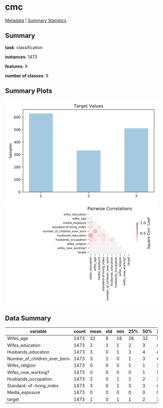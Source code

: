 # cmc

[Metadata](metadata.yaml) | [Summary Statistics](summary_stats.csv)

## Summary

**task**: classification

**instances**: 1473

**features**: 9

**number of classes**: 9

## Summary Plots

![Labels](label.svg)
![Corr](corr.svg)

## Data Summary

|	variable	|	count	|	mean	|	std	|	min	|	25%	|	50%	|	75%	|	max|
| --- | --- | --- | --- | --- | --- | --- | --- | --- |
|	Wifes_age	|	1473	|	32	|	8	|	16	|	26	|	32	|	39	|	49
|	Wifes_education	|	1473	|	2	|	1	|	1	|	2	|	3	|	4	|	4
|	Husbands_education	|	1473	|	3	|	0	|	1	|	3	|	4	|	4	|	4
|	Number_of_children_ever_born	|	1473	|	3	|	2	|	0	|	1	|	3	|	4	|	16
|	Wifes_religion	|	1473	|	0	|	0	|	0	|	1	|	1	|	1	|	1
|	Wifes_now_working?	|	1473	|	0	|	0	|	0	|	0	|	1	|	1	|	1
|	Husbands_occupation	|	1473	|	2	|	0	|	1	|	1	|	2	|	3	|	4
|	Standard-of-living_index	|	1473	|	3	|	0	|	1	|	3	|	3	|	4	|	4
|	Media_exposure	|	1473	|	0	|	0	|	0	|	0	|	0	|	0	|	1
|	target	|	1473	|	1	|	0	|	1	|	1	|	2	|	3	|	3
